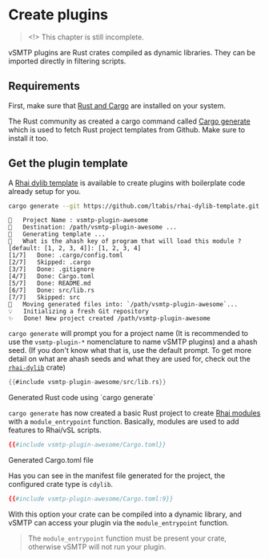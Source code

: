 # Create plugins

> <!> This chapter is still incomplete.

vSMTP plugins are Rust crates compiled as dynamic libraries.
They can be imported directly in filtering scripts.

## Requirements

First, make sure that [Rust and Cargo](https://www.rust-lang.org/) are installed on your system.

The Rust community as created a cargo command called [Cargo generate](https://cargo-generate.github.io/cargo-generate/installation.html) which is used to fetch Rust project templates from Github. Make sure to install it too.

## Get the plugin template

A [Rhai dylib template](https://github.com/ltabis/rhai-dylib-template) is available to create plugins with boilerplate code already setup for you.

```sh
cargo generate --git https://github.com/ltabis/rhai-dylib-template.git
```

```
🤷   Project Name : vsmtp-plugin-awesome
🔧   Destination: /path/vsmtp-plugin-awesome ...
🔧   Generating template ...
🤷   What is the ahash key of program that will load this module ? [default: [1, 2, 3, 4]]: [1, 2, 3, 4]
[1/7]   Done: .cargo/config.toml
[2/7]   Skipped: .cargo
[3/7]   Done: .gitignore
[4/7]   Done: Cargo.toml
[5/7]   Done: README.md
[6/7]   Done: src/lib.rs
[7/7]   Skipped: src
🔧   Moving generated files into: `/path/vsmtp-plugin-awesome`...
💡   Initializing a fresh Git repository
✨   Done! New project created /path/vsmtp-plugin-awesome
```

`cargo generate` will prompt you for a project name (It is recommended to use the `vsmtp-plugin-*` nomenclature to name vSMTP plugins) and a ahash seed. (If you don't know what that is, use the default prompt. To get more detail on what are ahash seeds and what they are used for, check out the [`rhai-dylib`](https://github.com/rhaiscript/rhai-dylib#pitfalls) crate)

```rust
{{#include vsmtp-plugin-awesome/src/lib.rs}}
```
<p class="ann"> Generated Rust code using `cargo generate` </p>

`cargo generate` has now created a basic Rust project to create [Rhai modules](https://rhai.rs/book/language/modules/index.html) with a `module_entrypoint` function. Basically, modules are used to add features to Rhai/vSL scripts.

```toml
{{#include vsmtp-plugin-awesome/Cargo.toml}}
```
<p class="ann"> Generated Cargo.toml file </p>

Has you can see in the manifest file generated for the project, the configured crate type is `cdylib`.

```toml
{{#include vsmtp-plugin-awesome/Cargo.toml:9}}
```

With this option your crate can be compiled into a dynamic library, and vSMTP can access your plugin via the `module_entrypoint` function.

> The `module_entrypoint` function must be present your crate, otherwise vSMTP will not run your plugin.
